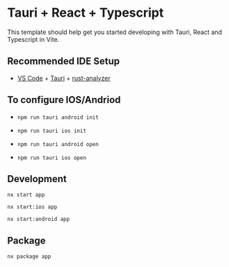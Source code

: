 # Tauri + React + Typescript

This template should help get you started developing with Tauri, React and Typescript in Vite.

## Recommended IDE Setup

- [VS Code](https://code.visualstudio.com/) + [Tauri](https://marketplace.visualstudio.com/items?itemName=tauri-apps.tauri-vscode) + [rust-analyzer](https://marketplace.visualstudio.com/items?itemName=rust-lang.rust-analyzer)

## To configure IOS/Andriod
- `npm run tauri android init`
- `npm run tauri ios init`

- `npm run tauri android open`
- `npm run tauri ios open`


## Development 
`nx start app`

`nx start:ios app`

`nx start:android app`

## Package
`nx package app`


